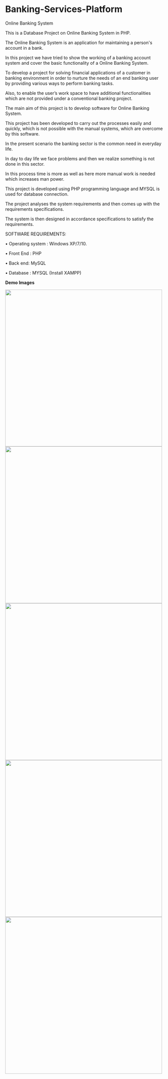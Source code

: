 # Banking-Services-Platform
Online Banking System


This is a Database Project on Online Banking System in PHP.

The Online Banking System is an application for maintaining a person's account in a bank.

In this project we have tried to show the working of a banking account system and cover the basic functionality of a Online Banking System.

To develop a project for solving financial applications of a customer in banking environment in order to nurture the needs of an end banking user by providing various ways to perform banking tasks.

Also, to enable the user’s work space to have additional functionalities which are not provided under a conventional banking project.

The main aim of this project is to develop software for Online Banking System.

This project has been developed to carry out the processes easily and quickly, which is not possible with the manual systems, which are overcome by this software.

In the present scenario the banking sector is the common need in everyday life.

In day to day life we face problems and then we realize something is not done in this sector.

In this process time is more as well as here more manual work is needed which increases man power.

This project is developed using PHP programming language and MYSQL is used for database connection.

The project analyses the system requirements and then comes up with the requirements specifications.

The system is then designed in accordance specifications to satisfy the requirements.


SOFTWARE REQUIREMENTS:


• Operating system : Windows XP/7/10.

• Front End : PHP

• Back end: MySQL

• Database : MYSQL (Install XAMPP)


**Demo Images**


<img src="Cashier.png" width="500" height="500">

<img src="Home.png" width="500" height="500">

<img src="Account.png" width="500" height="500">

<img src="Manager.png" width="500" height="500">

<img src="Php.png" width="500" height="500">
